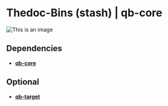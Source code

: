# Thedoc-Bins (stash) | qb-core
![This is an image](https://cdn.discordapp.com/attachments/841430505609756682/960461152943484938/th-bins.png)

## Dependencies
* **[qb-core](https://github.com/qbcore-framework/qb-core)**


## Optional
* **[qb-target](https://github.com/BerkieBb/qb-target/)**
